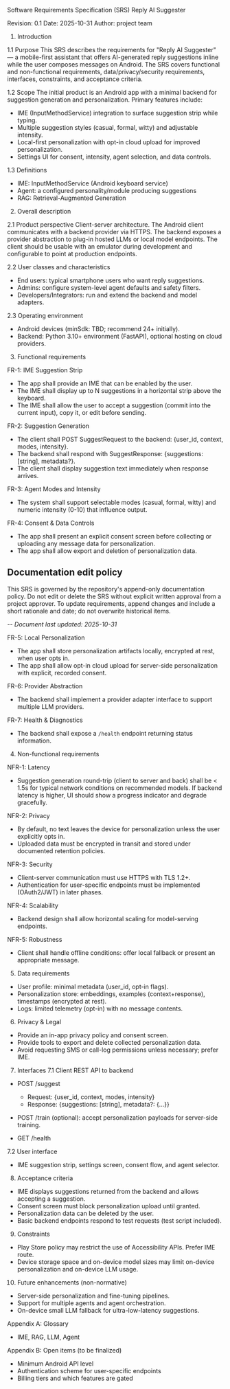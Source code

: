 Software Requirements Specification (SRS)
Reply AI Suggester

Revision: 0.1
Date: 2025-10-31
Author: project team

1. Introduction

1.1 Purpose
This SRS describes the requirements for "Reply AI Suggester" — a mobile-first assistant that offers AI-generated reply suggestions inline while the user composes messages on Android. The SRS covers functional and non-functional requirements, data/privacy/security requirements, interfaces, constraints, and acceptance criteria.

1.2 Scope
The initial product is an Android app with a minimal backend for suggestion generation and personalization. Primary features include:
- IME (InputMethodService) integration to surface suggestion strip while typing.
- Multiple suggestion styles (casual, formal, witty) and adjustable intensity.
- Local-first personalization with opt-in cloud upload for improved personalization.
- Settings UI for consent, intensity, agent selection, and data controls.

1.3 Definitions
- IME: InputMethodService (Android keyboard service)
- Agent: a configured personality/module producing suggestions
- RAG: Retrieval-Augmented Generation

2. Overall description

2.1 Product perspective
Client-server architecture. The Android client communicates with a backend provider via HTTPS. The backend exposes a provider abstraction to plug-in hosted LLMs or local model endpoints. The client should be usable with an emulator during development and configurable to point at production endpoints.

2.2 User classes and characteristics
- End users: typical smartphone users who want reply suggestions.
- Admins: configure system-level agent defaults and safety filters.
- Developers/Integrators: run and extend the backend and model adapters.

2.3 Operating environment
- Android devices (minSdk: TBD; recommend 24+ initially).
- Backend: Python 3.10+ environment (FastAPI), optional hosting on cloud providers.

3. Functional requirements

FR-1: IME Suggestion Strip
- The app shall provide an IME that can be enabled by the user.
- The IME shall display up to N suggestions in a horizontal strip above the keyboard.
- The IME shall allow the user to accept a suggestion (commit into the current input), copy it, or edit before sending.

FR-2: Suggestion Generation
- The client shall POST SuggestRequest to the backend: {user_id, context, modes, intensity}.
- The backend shall respond with SuggestResponse: {suggestions: [string], metadata?}.
- The client shall display suggestion text immediately when response arrives.

FR-3: Agent Modes and Intensity
- The system shall support selectable modes (casual, formal, witty) and numeric intensity (0-10) that influence output.

FR-4: Consent & Data Controls
- The app shall present an explicit consent screen before collecting or uploading any message data for personalization.
- The app shall allow export and deletion of personalization data.

## Documentation edit policy

This SRS is governed by the repository's append-only documentation policy. Do not edit or delete the SRS without explicit written approval from a project approver. To update requirements, append changes and include a short rationale and date; do not overwrite historical items.

--
*Document last updated: 2025-10-31*

FR-5: Local Personalization
- The app shall store personalization artifacts locally, encrypted at rest, when user opts in.
- The app shall allow opt-in cloud upload for server-side personalization with explicit, recorded consent.

FR-6: Provider Abstraction
- The backend shall implement a provider adapter interface to support multiple LLM providers.

FR-7: Health & Diagnostics
- The backend shall expose a `/health` endpoint returning status information.

4. Non-functional requirements

NFR-1: Latency
- Suggestion generation round-trip (client to server and back) shall be < 1.5s for typical network conditions on recommended models. If backend latency is higher, UI should show a progress indicator and degrade gracefully.

NFR-2: Privacy
- By default, no text leaves the device for personalization unless the user explicitly opts in.
- Uploaded data must be encrypted in transit and stored under documented retention policies.

NFR-3: Security
- Client-server communication must use HTTPS with TLS 1.2+.
- Authentication for user-specific endpoints must be implemented (OAuth2/JWT) in later phases.

NFR-4: Scalability
- Backend design shall allow horizontal scaling for model-serving endpoints.

NFR-5: Robustness
- Client shall handle offline conditions: offer local fallback or present an appropriate message.

5. Data requirements
- User profile: minimal metadata (user_id, opt-in flags).
- Personalization store: embeddings, examples (context+response), timestamps (encrypted at rest).
- Logs: limited telemetry (opt-in) with no message contents.

6. Privacy & Legal
- Provide an in-app privacy policy and consent screen.
- Provide tools to export and delete collected personalization data.
- Avoid requesting SMS or call-log permissions unless necessary; prefer IME.

7. Interfaces
7.1 Client REST API to backend
- POST /suggest
  - Request: {user_id, context, modes, intensity}
  - Response: {suggestions: [string], metadata?: {...}}

- POST /train (optional): accept personalization payloads for server-side training.
- GET /health

7.2 User interface
- IME suggestion strip, settings screen, consent flow, and agent selector.

8. Acceptance criteria
- IME displays suggestions returned from the backend and allows accepting a suggestion.
- Consent screen must block personalization upload until granted.
- Personalization data can be deleted by the user.
- Basic backend endpoints respond to test requests (test script included).

9. Constraints
- Play Store policy may restrict the use of Accessibility APIs. Prefer IME route.
- Device storage space and on-device model sizes may limit on-device personalization and on-device LLM usage.

10. Future enhancements (non-normative)
- Server-side personalization and fine-tuning pipelines.
- Support for multiple agents and agent orchestration.
- On-device small LLM fallback for ultra-low-latency suggestions.

Appendix A: Glossary
- IME, RAG, LLM, Agent

Appendix B: Open items (to be finalized)
- Minimum Android API level
- Authentication scheme for user-specific endpoints
- Billing tiers and which features are gated

